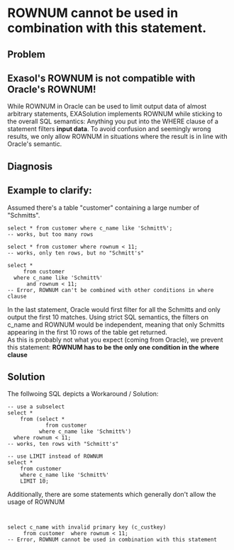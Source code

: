 # ROWNUM cannot be used in combination with this statement. 
## Problem

## Exasol's ROWNUM is not compatible with Oracle's ROWNUM!

While ROWNUM in Oracle can be used to limit output data of almost arbitrary statements, EXASolution implements ROWNUM while sticking to the overall SQL semantics: Anything you put into the WHERE clause of a statement filters **input data**. To avoid confusion and seemingly wrong results, we only allow ROWNUM in situations where the result is in line with Oracle's semantic. 

## Diagnosis

## Example to clarify:

Assumed there's a table "customer" containing a large number of "Schmitts".


```"code-sql"
select * from customer where c_name like 'Schmitt%';
-- works, but too many rows

select * from customer where rownum < 11;
-- works, only ten rows, but no "Schmitt's"

select * 
     from customer 
  where c_name like 'Schmitt%' 
      and rownum < 11;
-- Error, ROWNUM can't be combined with other conditions in where clause
```
In the last statement, Oracle would first filter for all the Schmitts and only output the first 10 matches. Using strict SQL semantics, the filters on c_name and ROWNUM would be independent, meaning that only Schmitts appearing in the first 10 rows of the table get returned.  
As this is probably not what you expect (coming from Oracle), we prevent this statement: **ROWNUM has to be the only one condition in the where clause**

## Solution

The follwoing SQL depicts a Workaround / Solution:


```"code-sql"
-- use a subselect
select *
    from (select *
            from customer
          where c_name like 'Schmitt%')
  where rownum < 11;
-- works, ten rows with "Schmitt's"

-- use LIMIT instead of ROWNUM
select *
    from customer
    where c_name like 'Schmitt%'
    LIMIT 10;
```
Additionally, there are some statements which generally don't allow the  
usage of ROWNUM


```"code-sql"


select c_name with invalid primary key (c_custkey) 
     from customer  where rownum < 11;
-- Error, ROWNUM cannot be used in combination with this statement
```
